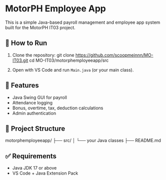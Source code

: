 # MotorPH Employee App

This is a simple Java-based payroll management and employee app system built for the MotorPH IT03 project.

## 🚀 How to Run

1. Clone the repository:
git clone https://github.com/scoopmeinnn/MO-IT03.git
cd MO-IT03/motorphemployeeapp/src

  
2. Open with VS Code and run `Main.java` (or your main class).

## 🧩 Features

- Java Swing GUI for payroll
- Attendance logging
- Bonus, overtime, tax, deduction calculations
- Admin authentication

## 📁 Project Structure
motorphemployeeapp/
├── src/
│ └── your Java classes
├── README.md

## ✅ Requirements

- Java JDK 17 or above
- VS Code + Java Extension Pack



